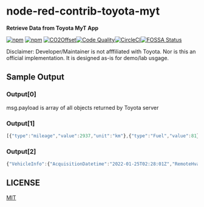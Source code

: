 # node-red-contrib-toyota-myt

**Retrieve Data from Toyota MyT App**

[![npm](https://img.shields.io/npm/dt/node-red-contrib-myt.svg)](https://www.npmjs.com/package/node-red-contrib-myt)
[![npm](https://img.shields.io/npm/v/node-red-contrib-myt.svg)](https://www.npmjs.com/package/node-red-contrib-myt)
[![CO2Offset](https://api.corrently.io/v2.0/ghgmanage/statusimg?host=node-red-contrib-myt&svg=1)](https://co2offset.io/badge.html?host=node-red-contrib-myt)[![Code Quality](https://api.codiga.io/project/30556/score/svg)](https://app.codiga.io/public/project/30556/node-red-contrib-myt/dashboard)[![CircleCI](https://circleci.com/gh/energychain/node-red-contrib-myt/tree/main.svg?style=svg)](https://circleci.com/gh/energychain/node-red-contrib-myt/tree/main)[![FOSSA Status](https://app.fossa.com/api/projects/git%2Bgithub.com%2Fenergychain%2Fnode-red-contrib-myt.svg?type=shield)](https://app.fossa.com/projects/git%2Bgithub.com%zoernert%2Fnode-red-contrib-myt?ref=badge_shield)

Disclaimer: Developer/Maintainer is not afffiliated with Toyota. Nor is this an official implementation. It is designed as-is for demo/lab usgage.

## Sample Output

### Output[0]

msg.payload is array of all objects returned by Toyota server

### Output[1]

```javascript
[{"type":"mileage","value":2937,"unit":"km"},{"type":"Fuel","value":81}]
```

### Output[2]

```javascript
{"VehicleInfo":{"AcquisitionDatetime":"2022-01-25T02:28:01Z","RemoteHvacInfo":{"InsideTemperature":22,"RemoteHvacMode":0,"RemoteHvacProhibitionSignal":1,"Temperaturelevel":29,"SettingTemperature":21,"BlowerStatus":0,"FrontDefoggerStatus":0,"RearDefoggerStatus":0,"LatestAcStartTime":"2022-01-25T01:19:23Z","TemperatureDisplayFlag":0},"ChargeInfo":{"PlugInHistory":41,"RemainingChargeTime":65535,"EvTravelableDistance":63.7,"EvTravelableDistanceSubtractionRate":7,"ChargeRemainingAmount":89,"SettingChangeAcceptanceStatus":0,"ChargeType":15,"ChargeWeek":0,"ChargeStartTime":"42:35","ChargeEndTime":"42:35","ConnectorStatus":5,"BatteryPowerSupplyPossibleTime":16383,"ChargingStatus":"none","EvDistanceWithAirCoInKm":59.24,"GasolineTravelableDistance":537,"PlugStatus":45,"GasolineTravelableDistanceUnit":1,"EvDistanceInKm":63.7}},"ReturnCode":"000000"}
```

## LICENSE
[MIT](./LICENSE)

